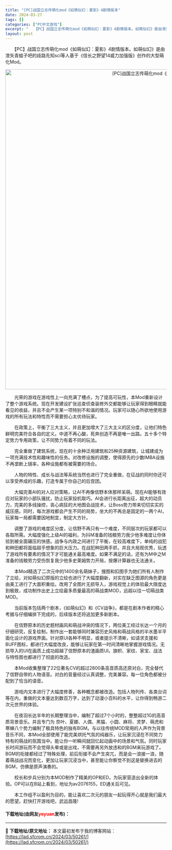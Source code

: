 ```yaml
---
title: "[PC]战国立志传萌化mod《如萌似幻：夏影》4剧情版本"
date: 2024-03-27
tags: []
categories: ["PC中文游戏"]
excerpt: "　　【PC】战国立志传萌化mod《如萌似幻：夏影》4剧情版本。如萌似幻》是由泄矢青蛙子吧的歧路先知sci等人基于《信长之野望14威力加强版》创作的大型萌化Mod。 　　光荣的游戏在游戏性上一向充满了槽点，为了提高可玩性，本Mod重新设计了整个游戏系统。现在开发建设扩张巡查侦查装修外交都能够让玩家得到&hellip;"
layout: post
---
```


 <p>　　【PC】战国立志传萌化mod《如萌似幻：夏影》4剧情版本。如萌似幻》是由泄矢青蛙子吧的歧路先知sci等人基于《信长之野望14威力加强版》创作的大型萌化Mod。</p> <p align="center"><img align="" border="0" src="https://lad.sfcrom.cn/wp-content/uploads/2024/03/20240327_66036dc851355.webp" width="1000" alt="[PC]战国立志传萌化mod《如萌似幻：夏影》4剧情版本" /></p> <p>　　光荣的游戏在游戏性上一向充满了槽点，为了提高可玩性，本Mod重新设计了整个游戏系统。现在开发建设扩张巡查侦查装修外交都能够让玩家得到眼睛就能看见的收益，并且不会产生某一项特别不和谐的情况。玩家可以随心所欲地使用游戏的所有玩法和特性而不需要担心太优待玩家。</p> <p>　　在政策上，平衡了三大主义，并且更加增大了三大主义的区分度，让他们特色鲜明完美符合各自的定义。中道不再心酸，死奔创造不再是唯一出路。五十多个特定势力专用政策，让不同势力有着不同的玩法。</p> <p>　　完全重做了建筑系统，现在的十余种泛用建筑和25种资源建筑，让城建成为一项充满技术性和趣味性的任务。对改修设施的调整，使得原先的少数IMBA设施不再垄断上镜率，各种设施都有被需要的场合。</p> <p>　　人物的特性、成长与战法等系统当然也进行了完全重做，在征战的同时你还可以享受养成的乐趣，打造专属于你自己的后宫团。</p> <p>　　大幅完善AI的对人应对策略，让AI不再像信野本体那样呆萌。现在AI能够有效应对玩家的小部队骚扰，防止玩家投机取巧。AI会进行长距离出征，超大的动员力，完美的多线操控，丧心病狂的大地图会战技术，让Boss势力带来切切实实的威压感。同时，每次游戏都会产生不同的局势，坐大的不再总是固定的一两个AI，玩家每一局都需要因地制宜，制定大方针。</p> <p>　　调整了游戏的难度区分度，让信野不再只有一个难度，不同层次的玩家都可以各取所需。大幅度强化上级AI的福利，为抖M准备的钱粮劳力我少他多难度让你体验到被全面碾压的快感。战争与内政之间进行了平衡，在较高难度下，单纯的战犯和种田都将面临超乎想象的巨大压力。在战犯种田两手抓，并且大局观优秀，玩透了游戏所有要素的情况下才可能通关最高难度。如果不满足的话，还有为M中之M准备的钱粮劳力受伤恢复我少他多史莱姆势力开局，按爆计算器也无法通关。</p> <p>　　本Mod精选了二次元中的1400余名萌妹子，搜图和扣图手为她们所有人制作了立绘，对如萌似幻原版的立绘也进行了大幅度翻新，对实在缺乏图源的角色更是由美工进行了大面积重绘。改用了全图片无损导入，游戏视觉上的体验最大限度达到极致，成功制作出史上立绘最多质量最高的萌战类MOD，远超以往一切萌战类MOD。</p> <p>　　当前版本包括两个剧本，《如萌似幻》和《CV战争》，都是在剧本作者的精心考据与仔细编排下完成的，后续版本还将追加更多新剧本。</p> <p>　　在信野原本的历史题材画风和萌战冲突的情况下，两位美工经过长达一个月的仔细研究，反复绘制，制作出一套能够同时兼容历史风格和萌战风格的半水墨半平面化设计的游戏界面。针对原UI各种不明显，或者提示不清晰，如请求支援和BUFF图标，都进行大幅度改良，能够让玩家在第一时间清晰地掌握游戏情况。无损导入的UI在画质上成功超越了信野原本的渣画质UI。旗帜、家纹、家宝、战法与特性图也都进行了彻底的改造。</p> <p>　　本Mod收集整理了22位著名CV的超过2800条高音质高还原对白，完全替代了信野自带的人物语音。对白的音量经过认真调整，完美兼容。每一位角色都被分配到了恰当的语音。</p> <p>　　游戏内文本进行了大幅度修善，各种概念都被改造。包括人物列传、各类台词等在内，重做的文本量达到数百万字，达到了动漫小百科的水平，让你得到畅游二次元世界的体验。</p> <p>　　在夜羽长达半年的长期整理当中，编制了超过7个小时的，整整超过1G的高音质背景音乐。并且专门为 奈叶、夏娜、人偶、黑猫、小圆、麻将、灵梦、萌虎和寒蝉八个势力编制了极具特色的独有BGM。与以往传统MOD常用的人声作为背景音乐不同，本Mod全部使用了能完美烘托气氛的纯器乐，让玩家沉浸在不同势力特有的萌战的氛围当中。能让你一听瞬间就回忆起动画中的场景和气氛。同时玩家长时间游玩而不会觉得头晕或是出戏，不需要再另外放违和的BGM来玩游戏了。BGM的衔接都经过了特殊处理，前后衔接不会产生突兀，而是会一浪接一浪，随着萌战战况而变化，更加让玩家沉浸当中，甚至能让你察觉不到这是替换进去的BGM，仿佛是原声演奏的。</p> <p>　　校长和步兵分别为本MOD制作了精美的OP和ED，为玩家营造出全新的体验。OP可以在B站上看到，地址为av2076155，ED通关后可见。</p> <p>　　本工作组不以盈利为目的，能让喜欢二次元的朋友一起玩得开心就是我们最大的愿望。赶快打开游戏吧，武运昌隆!</p> <p><h4>下载地址(由网友<font color="red">yeyuan</font>发布)：</h4></p> 

---
📖 **下载地址/原文地址：** 本文最初发布于我的博客网站：[https://lad.sfcrom.cn/2024/03/50261/](https://lad.sfcrom.cn/2024/03/50261/)
